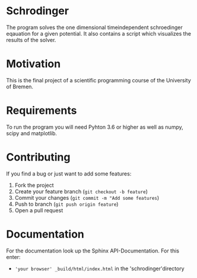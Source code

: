 # Schrodinger

The program solves the one dimensional timeindependent schroedinger eqauation for a given potential. It also contains a script which visualizes the results of the solver.

# Motivation

This is the final project of a scientific programming course of the University of Bremen.

# Requirements

To run the program you will need Pyhton 3.6 or higher as well as numpy, scipy and matplotlib.

# Contributing
If you find a bug or just want to add some features:
1. Fork the project
2. Create your feature branch (`git checkout -b feature`)
3. Commit your changes (`git commit -m "Add some features`)
4. Push to branch (`git push origin feature`)
5. Open a pull request

# Documentation
For the documentation look up the Sphinx API-Documentation. For this enter:
* `'your browser' _build/html/index.html` in the 'schrodinger'directory
